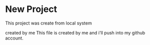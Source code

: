 # New Project
 This project was create from local system


 created by me 
 This file is created by me and i'll push into my github account.
